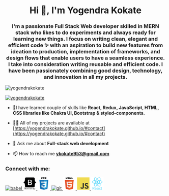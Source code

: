 <h1 align="center">Hi 👋, I'm Yogendra Kokate</h1>
<h3 align="center">I'm a passionate Full Stack Web developer skilled in MERN stack who likes to do experiments and always ready for learning new things. I focus on writing clean, elegant and efficient code ✨ with an aspiration to build new features from ideation to production, implementation of frameworks, and design flows that enable users to have a seamless experience. I take into consideration writing reusable and efficient code. I have been passionately combining good design, technology, and innovation in all my projects.</h3>

<p align="left"> <img src="https://komarev.com/ghpvc/?username=yogendrakokate&label=Profile%20views&color=0e75b6&style=flat" alt="yogendrakokate" /> </p>

<p align="left"> <a href="https://github.com/ryo-ma/github-profile-trophy"><img src="https://github-profile-trophy.vercel.app/?username=yogendrakokate" alt="yogendrakokate" /></a> </p>

- 🌱I have learned couple of skills like **React, Redux, JavaScript, HTML, CSS libraries like Chakra UI, Bootstrap & styled-components.**

- 👨‍💻 All of my projects are available at [https://yogendrakokate.github.io/#contact](https://yogendrakokate.github.io/#contact)

- 💬 Ask me about **Full-stack web development**

- 📫 How to reach me **ykokate953@gmail.com**

<h3 align="left">Connect with me:</h3>
<p align="left">
</p>


<p align="left"> <a href="https://babeljs.io/" target="_blank" rel="noreferrer"> <img src="https://www.vectorlogo.zone/logos/babeljs/babeljs-icon.svg" alt="babel" width="40" height="40"/> </a> <a href="https://getbootstrap.com" target="_blank" rel="noreferrer"> <img src="https://raw.githubusercontent.com/devicons/devicon/master/icons/bootstrap/bootstrap-plain-wordmark.svg" alt="bootstrap" width="40" height="40"/> </a> <a href="https://www.w3schools.com/css/" target="_blank" rel="noreferrer"> <img src="https://raw.githubusercontent.com/devicons/devicon/master/icons/css3/css3-original-wordmark.svg" alt="css3" width="40" height="40"/> </a> <a href="https://git-scm.com/" target="_blank" rel="noreferrer"> <img src="https://www.vectorlogo.zone/logos/git-scm/git-scm-icon.svg" alt="git" width="40" height="40"/> </a> <a href="https://www.w3.org/html/" target="_blank" rel="noreferrer"> <img src="https://raw.githubusercontent.com/devicons/devicon/master/icons/html5/html5-original-wordmark.svg" alt="html5" width="40" height="40"/> </a> <a href="https://developer.mozilla.org/en-US/docs/Web/JavaScript" target="_blank" rel="noreferrer"> <img src="https://raw.githubusercontent.com/devicons/devicon/master/icons/javascript/javascript-original.svg" alt="javascript" width="40" height="40"/> </a> <a href="https://reactjs.org/" target="_blank" rel="noreferrer"> <img src="https://raw.githubusercontent.com/devicons/devicon/master/icons/react/react-original-wordmark.svg" alt="react" width="40" height="40"/> </a> </p>


